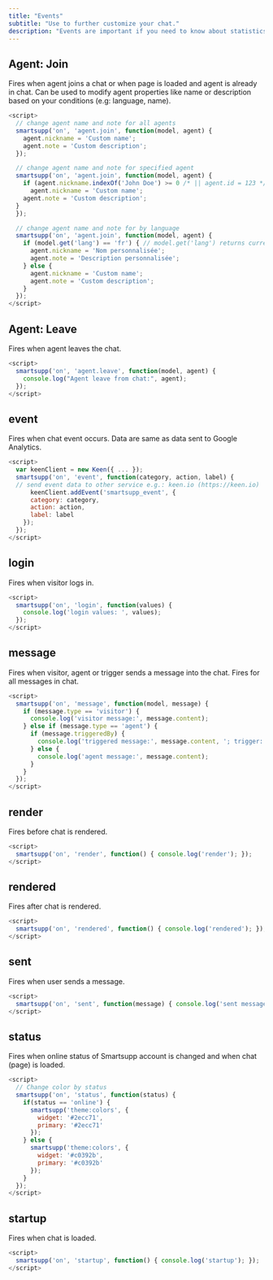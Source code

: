 ```yaml
---
title: "Events"
subtitle: "Use to further customize your chat."
description: "Events are important if you need to know about statistics and how is chat used."
---
```


## Agent: Join

Fires when agent joins a chat or when page is loaded and agent is already in chat. Can be used to modify agent properties like name or description based on your conditions (e.g: language, name).

```js
<script>
  // change agent name and note for all agents
  smartsupp('on', 'agent.join', function(model, agent) {
    agent.nickname = 'Custom name';
    agent.note = 'Custom description';
  });

  // change agent name and note for specified agent
  smartsupp('on', 'agent.join', function(model, agent) {
    if (agent.nickname.indexOf('John Doe') >= 0 /* || agent.id = 123 */) {
      agent.nickname = 'Custom name';
    agent.note = 'Custom description';
  }
  });

  // change agent name and note for by language
  smartsupp('on', 'agent.join', function(model, agent) {
    if (model.get('lang') == 'fr') { // model.get('lang') returns current chat language
      agent.nickname = 'Nom personnalisée';
      agent.note = 'Description personnalisée';
    } else {
      agent.nickname = 'Custom name';
      agent.note = 'Custom description';
    }
  });
</script>
```

## Agent: Leave

Fires when agent leaves the chat.

```js
<script>
  smartsupp('on', 'agent.leave', function(model, agent) {
    console.log("Agent leave from chat:", agent);
  });
</script>
```

## event

Fires when chat event occurs. Data are same as data sent to Google Analytics.

```js
<script>
  var keenClient = new Keen({ ... });
  smartsupp('on', 'event', function(category, action, label) {
  // send event data to other service e.g.: keen.io (https://keen.io)
      keenClient.addEvent('smartsupp_event', {
      category: category,
      action: action,
      label: label
    });
  });
</script>
```

## login

Fires when visitor logs in.

```js
<script>
  smartsupp('on', 'login', function(values) {
    console.log('login values: ', values);
  });
</script>
```

## message

Fires when visitor, agent or trigger sends a message into the chat. Fires for all messages in chat.

```js
<script>
  smartsupp('on', 'message', function(model, message) {
    if (message.type == 'visitor') {
      console.log('visitor message:', message.content);
    } else if (message.type == 'agent') {
      if (message.triggeredBy) {
        console.log('triggered message:', message.content, '; trigger:'+message.triggeredBy);
      } else {
        console.log('agent message:', message.content);
      }
    }
  });
</script>
```

## render

Fires before chat is rendered.

```js
<script>
  smartsupp('on', 'render', function() { console.log('render'); });
</script>
```

## rendered

Fires after chat is rendered.

```js
<script>
  smartsupp('on', 'rendered', function() { console.log('rendered'); });
</script>
```

## sent

Fires when user sends a message.

```js
<script>
  smartsupp('on', 'sent', function(message) { console.log('sent message:', message); });
</script>
```

## status

Fires when online status of Smartsupp account is changed and when chat (page) is loaded.

```js
<script>
  // Change color by status
  smartsupp('on', 'status', function(status) {
    if(status == 'online') {
      smartsupp('theme:colors', {
        widget: '#2ecc71',
        primary: '#2ecc71'
      });
    } else {
      smartsupp('theme:colors', {
        widget: '#c0392b',
        primary: '#c0392b'
      });
    }
  });
</script>
```

## startup

Fires when chat is loaded.

```js
<script>
  smartsupp('on', 'startup', function() { console.log('startup'); });
</script>
```
